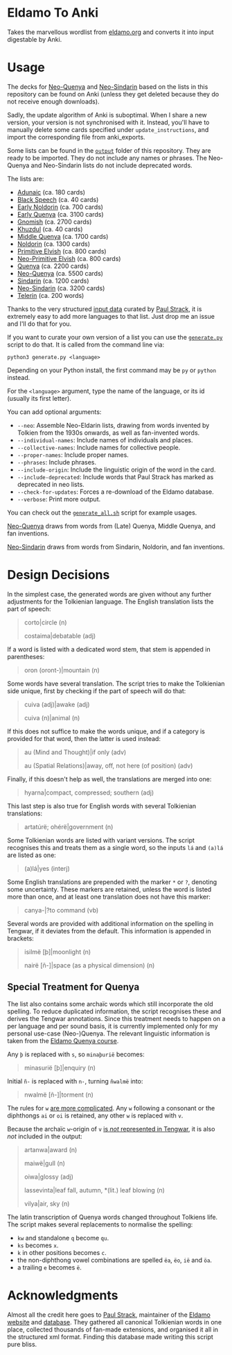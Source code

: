 # Eldamo To Anki

Takes the marvellous wordlist from [eldamo.org][eldamo] and converts it into input digestable by Anki.

# Usage

The decks for [Neo-Quenya][neo-quenya] and [Neo-Sindarin][neo-sindarin] based on the lists in this repository can be found on Anki (unless they get deleted because they do not receive enough downloads).

Sadly, the update algorithm of Anki is suboptimal. When I share a new version, your version is not synchronised with it. Instead, you'll have to manually delete some cards specified under `update_instructions`, and import the corresponding file from anki_exports.

Some lists can be found in the [`output`][output] folder of this repository. They are ready to be imported. They do not include any names or phrases. The Neo-Quenya and Neo-Sindarin lists do not include deprecated words.

The lists are:
- [Adunaic](https://github.com/TheComamba/EldamoToAnki/blob/main/output/Adunaic.txt) (ca. 180 cards)
- [Black Speech](https://github.com/TheComamba/EldamoToAnki/blob/main/output/Black-Speech.txt) (ca. 40 cards)
- [Early Noldorin](https://github.com/TheComamba/EldamoToAnki/blob/main/output/Early-Noldorin.txt) (ca. 700 cards)
- [Early Quenya](https://github.com/TheComamba/EldamoToAnki/blob/main/output/Early-Quenya.txt) (ca. 3100 cards)
- [Gnomish](https://github.com/TheComamba/EldamoToAnki/blob/main/output/Gnomish.txt) (ca. 2700 cards)
- [Khuzdul](https://github.com/TheComamba/EldamoToAnki/blob/main/output/Khuzdul.txt) (ca. 40 cards)
- [Middle Quenya](https://github.com/TheComamba/EldamoToAnki/blob/main/output/Middle-Quenya.txt) (ca. 1700 cards)
- [Noldorin](https://github.com/TheComamba/EldamoToAnki/blob/main/output/Noldorin.txt) (ca. 1300 cards)
- [Primitive Elvish](https://github.com/TheComamba/EldamoToAnki/blob/main/output/Primitive.txt) (ca. 800 cards)
- [Neo-Primitive Elvish](https://github.com/TheComamba/EldamoToAnki/blob/main/output/Neo-Primitive.txt) (ca. 800 cards)
- [Quenya](https://github.com/TheComamba/EldamoToAnki/blob/main/output/Quenya.txt) (ca. 2200 cards)
- [Neo-Quenya](https://github.com/TheComamba/EldamoToAnki/blob/main/output/Neo-Quenya.txt) (ca. 5500 cards)
- [Sindarin](https://github.com/TheComamba/EldamoToAnki/blob/main/output/Sindarin.txt) (ca. 1200 cards)
- [Neo-Sindarin](https://github.com/TheComamba/EldamoToAnki/blob/main/output/Neo-Sindarin.txt) (ca. 3200 cards)
- [Telerin](https://github.com/TheComamba/EldamoToAnki/blob/main/output/Telerin.txt) (ca. 200 words)

Thanks to the very structured [input data][eldamo-data] curated by [Paul Strack][pfstrack], it is extremely easy to add more languages to that list. Just drop me an issue and I'll do that for you.

If you want to curate your own version of a list you can use the [`generate.py`][generate.py] script to do that. It is called from the command line via:
```
python3 generate.py <language>
```
Depending on your Python install, the first command may be `py` or `python` instead.

For the `<language>` argument, type the name of the language, or its id (usually its first letter).

You can add optional arguments:
- `--neo`: Assemble Neo-Eldarin lists, drawing from words invented by Tolkien from the 1930s onwards, as well as fan-invented words.
- `--individual-names`: Include names of individuals and places.
- `--collective-names`: Include names for collective people.
- `--proper-names`: Include proper names.
- `--phrases`: Include phrases.
- `--include-origin`: Include the linguistic origin of the word in the card.
- `--include-deprecated`: Include words that Paul Strack has marked as deprecated in neo lists.
- `--check-for-updates`: Forces a re-download of the Eldamo database.
- `--verbose`: Print more output.

You can check out the [`generate_all.sh`][generate_all.sh] script for example usages.

[Neo-Quenya](https://eldamo.org/content/language-pages/lang-nq.html) draws from words from (Late) Quenya, Middle Quenya, and fan inventions.

[Neo-Sindarin](https://eldamo.org/content/word-indexes/words-ns.html?neo) draws from words from Sindarin, Noldorin, and fan inventions.

# Design Decisions

In the simplest case, the generated words are given without any further adjustments for the Tolkienian language. The English translation lists the part of speech:

> corto|circle (n)
>
> costaima|debatable (adj)

If a word is listed with a dedicated word stem, that stem is appended in parentheses:

> oron (oront-)|mountain (n)

Some words have several translation. The script tries to make the Tolkienian side unique, first by checking if the part of speech will do that:

> cuiva (adj)|awake (adj)
>
> cuiva (n)|animal (n)

If this does not suffice to make the words unique, and if a category is provided for that word, then the latter is used instead:

> au (Mind and Thought)|if only (adv)
>
> au (Spatial Relations)|away, off, not here (of position) (adv)

Finally, if this doesn't help as well, the translations are merged into one:

> hyarna|compact, compressed; southern (adj)

This last step is also true for English words with several Tolkienian translations:

> artatúrë; ohérë|government (n)

Some Tolkienian words are listed with variant versions. The script recognises this and treats them as a single word, so the inputs `lá` and `(a)lá` are listed as one:

> (a)lá|yes (interj)

Some English translations are prepended with the marker `*` or `?`, denoting some uncertainty. These markers are retained, unless the word is listed more than once, and at least one translation does not have this marker:

> canya-|?to command (vb)

Several words are provided with additional information on the spelling in Tengwar, if it deviates from the default. This information is appended in brackets:

> isilmë [þ]|moonlight (n)
>
> nairë [ñ-]|space (as a physical dimension) (n)

## Special Treatment for Quenya

The list also contains some archaïc words which still incorporate the old spelling. To reduce duplicated information, the script recognises these and derives the Tengwar annotations. Since this treatment needs to happen on a per language and per sound basis, it is currently implemented only for my personal use-case (Neo-)Quenya. The relevant linguistic information is taken from the [Eldamo Quenya course](https://eldamo.org/intro-quenya/eldamo-intro-quenya-03.html#c3-1-2).

Any `þ` is replaced with `s`, so `minaþurië` becomes:

> minasurië [þ]|enquiry (n)

Initial `ñ-` is replaced with `n-`, turning `ñwalmë` into:

> nwalmë [ñ-]|torment (n)

The rules for `w` [are more complicated](https://eldamo.org/content/words/word-3625908403.html). Any `w` following a consonant or the diphthongs `ai` or `oi` is retained, any other `w` is replaced with `v`.

Because the archaïc `w`-origin of `v` [is *not* represented in Tengwar](https://eldamo.org/intro-quenya/eldamo-intro-quenya-03.html#c3-1-2-2), it is also *not* included in the output:

> artanwa|award (n)
>
> maiwë|gull (n)
>
> oiwa|glossy (adj)
>
> lassevinta|leaf fall, autumn, *(lit.) leaf blowing (n)
>
> vilya|air, sky (n)

The latin transcription of Quenya words changed throughout Tolkiens life. The script makes several replacements to normalise the spelling:
- `kw` and standalone `q` become `qu`.
- `ks` becomes `x`.
- `k` in other positions becomes `c`.
- the non-diphthong vowel combinations are spelled `ëa`, `ëo`, `ië` and `öa`.
- a trailing `e` becomes `ë`.

# Acknowledgments

Almost all the credit here goes to [Paul Strack][pfstrack], maintainer of the [Eldamo website][eldamo] and [database][eldamo-data]. They gathered all canonical Tolkienian words in one place, collected thousands of fan-made extensions, and organised it all in the structured xml format. Finding this database made writing this script pure bliss.

[eldamo]: https://eldamo.org/
[eldamo-data]: https://github.com/pfstrack/eldamo/tree/master/src/data
[pfstrack]: https://github.com/pfstrack
[generate.py]: https://github.com/TheComamba/EldamoToAnki/blob/main/generate.py
[generate_all.sh]: https://github.com/TheComamba/EldamoToAnki/blob/main/generate_all.sh
[output]: https://github.com/TheComamba/EldamoToAnki/tree/main/output
[neo-quenya]: https://ankiweb.net/shared/info/1556726257
[neo-sindarin]: https://ankiweb.net/shared/info/1398531602?cb=1717323372536
